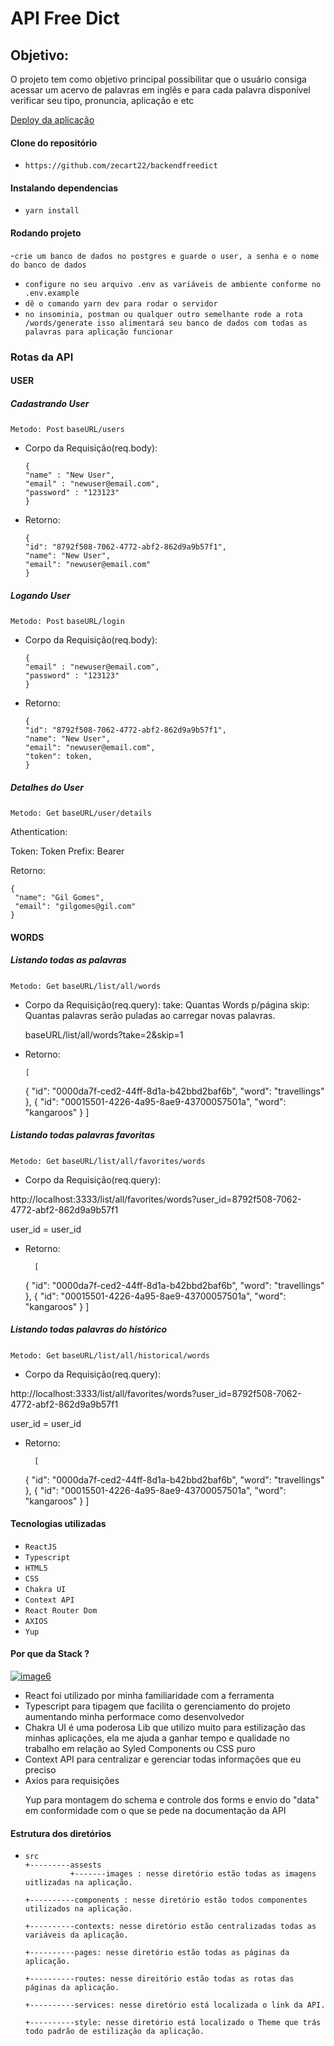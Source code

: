 <h1>API Free Dict</h1>

<h2> Objetivo:</h2>

<p>O projeto tem como objetivo principal possibilitar que o usuário consiga acessar um acervo de palavras em inglês e para cada palavra disponível verificar seu tipo, pronuncia, aplicação e etc</p>

<a href="https://free-dict.herokuapp.com/" title="deploy">Deploy da aplicação</a></br>

<h4> Clone do repositório </h4>

- `https://github.com/zecart22/backendfreedict`

<h4> Instalando dependencias</h4>

- `yarn install`

<h4> Rodando projeto</h4>

-`crie um banco de dados no postgres e guarde o user, a senha e o nome do banco de dados`

- `configure no seu arquivo .env as variáveis de ambiente conforme no .env.example`
- `dê o comando yarn dev para rodar o servidor`
- `no insominia, postman ou qualquer outro semelhante rode a rota /words/generate isso alimentará seu banco de dados com todas as palavras para aplicação funcionar`

<h3> Rotas da API</h3>

<h4> USER</h4>

<h5> Cadastrando User</h5>

`Metodo: Post`
`baseURL/users `

- Corpo da Requisição(req.body):

      {
      "name" : "New User",
      "email" : "newuser@email.com",
      "password" : "123123"
      }

- Retorno:

      {
      "id": "8792f508-7062-4772-abf2-862d9a9b57f1",
      "name": "New User",
      "email": "newuser@email.com"
      }

<h5> Logando User</h5>

`Metodo: Post`
`baseURL/login `

- Corpo da Requisição(req.body):

      {
      "email" : "newuser@email.com",
      "password" : "123123"
      }

- Retorno:

      {
      "id": "8792f508-7062-4772-abf2-862d9a9b57f1",
      "name": "New User",
      "email": "newuser@email.com",
      "token": token,
      }

<h5> Detalhes do User</h5>

`Metodo: Get`
`baseURL/user/details`

Athentication:

Token: Token
Prefix: Bearer

Retorno:

    {
     "name": "Gil Gomes",
     "email": "gilgomes@gil.com"
    }

<h4> WORDS</h4>

<h5> Listando todas as palavras</h5>

`Metodo: Get`
`baseURL/list/all/words`

- Corpo da Requisição(req.query):
  take: Quantas Words p/página
  skip: Quantas palavras serão puladas ao carregar novas palavras.

  baseURL/list/all/words?take=2&skip=1

- Retorno:

      [

  {
  "id": "0000da7f-ced2-44ff-8d1a-b42bbd2baf6b",
  "word": "travellings"
  },
  {
  "id": "00015501-4226-4a95-8ae9-43700057501a",
  "word": "kangaroos"
  }
  ]

<h5> Listando todas palavras favoritas</h5>

`Metodo: Get`
`baseURL/list/all/favorites/words `

- Corpo da Requisição(req.query):

http://localhost:3333/list/all/favorites/words?user_id=8792f508-7062-4772-abf2-862d9a9b57f1

user_id = user_id

- Retorno:

        [

  {
  "id": "0000da7f-ced2-44ff-8d1a-b42bbd2baf6b",
  "word": "travellings"
  },
  {
  "id": "00015501-4226-4a95-8ae9-43700057501a",
  "word": "kangaroos"
  }
  ]

<h5> Listando todas palavras do histórico</h5>

`Metodo: Get`
`baseURL/list/all/historical/words `

- Corpo da Requisição(req.query):

http://localhost:3333/list/all/favorites/words?user_id=8792f508-7062-4772-abf2-862d9a9b57f1

user_id = user_id

- Retorno:

        [

  {
  "id": "0000da7f-ced2-44ff-8d1a-b42bbd2baf6b",
  "word": "travellings"
  },
  {
  "id": "00015501-4226-4a95-8ae9-43700057501a",
  "word": "kangaroos"
  }
  ]

<h4> Tecnologias utilizadas</h4>

- `ReactJS`
- `Typescript`
- `HTML5`
- `CSS`
- `Chakra UI`
- `Context API`
- `React Router Dom`
- `AXIOS`
- `Yup`

<h4> Por que da Stack ?</h4>

<a href="https://ibb.co/fxCMjy4"><img src="https://i.ibb.co/fxCMjy4/image6.png" alt="image6" border="0"></a>

<ul>
  <li> React foi utilizado por minha familiaridade com a ferramenta</li>
  <li>Typescript para tipagem que facilita o gerenciamento do projeto aumentando minha performace como desenvolvedor</li>
  <li>Chakra UI é uma poderosa Lib que utilizo muito para estilização das minhas aplicações, ela me ajuda a ganhar tempo e qualidade no trabalho em relação ao Syled Components ou CSS puro</li>
  <li>Context API para centralizar e gerenciar todas informações que eu preciso</li>
  <li>Axios para requisições</li>
  <p>Yup para montagem do schema e controle dos forms e envio do "data" em conformidade com o que se pede na documentação da API </p>

</ul>

<h4> Estrutura dos diretórios</h4>

-     src
      +---------assests
                +-------images : nesse diretório estão todas as imagens uitlizadas na aplicação.

      +----------components : nesse diretório estão todos componentes utilizados na aplicação.

      +----------contexts: nesse diretório estão centralizadas todas as variáveis da aplicação.

      +----------pages: nesse diretório estão todas as páginas da aplicação.

      +----------routes: nesse direitório estão todas as rotas das páginas da aplicação.

      +----------services: nesse diretório está localizada o link da API.

      +----------style: nesse diretório está localizado o Theme que trás todo padrão de estilização da aplicação.
